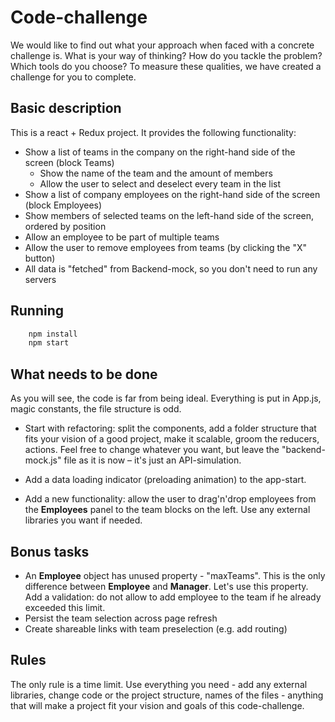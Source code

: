 # Code-challenge

We would like to find out what your approach when faced with a concrete challenge is. What is your way of thinking? How do you tackle the problem? Which tools do you choose?
To measure these qualities, we have created a challenge for you to complete. 


## Basic description

This is a react + Redux project.
It provides the following functionality:

- Show a list of teams in the company on the right-hand side of the screen (block Teams)
    - Show the name of the team and the amount of members
    - Allow the user to select and deselect every team in the list
- Show a list of company employees on the right-hand side of the screen (block Employees)
- Show members of selected teams on the left-hand side of the screen, ordered by position
- Allow an employee to be part of multiple teams
- Allow the user to remove employees from teams (by clicking the "X" button)
- All data is "fetched" from Backend-mock, so you don't need to run any servers

## Running
```js
    npm install
    npm start
```

## What needs to be done

As you will see, the code is far from being ideal. Everything is put in App.js, magic constants, the file structure is odd.

- Start with refactoring: split the components, add a folder structure that fits your vision of a good project, make it scalable, groom the reducers, actions. Feel free to change whatever you want, but leave the "backend-mock.js" file as it is now – it's just an API-simulation.

- Add a data loading indicator (preloading animation) to the app-start.
- Add a new functionality: allow the user to drag'n'drop employees from the **Employees** panel to the team blocks on the left. Use any external libraries you want if needed.


## Bonus tasks

- An **Employee** object has unused property - "maxTeams". This is the only difference between **Employee** and **Manager**. Let's use this property. Add a validation: do not allow to add employee to the team if he already exceeded this limit.
- Persist the team selection across page refresh
- Create shareable links with team preselection (e.g. add routing)

## Rules
The only rule is a time limit. Use everything you need - add any external libraries, change code or the project structure, names of the files - anything that will make a project fit your vision and goals of this code-challenge. 